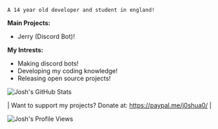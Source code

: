 `A 14 year old developer and student in england!`

**Main Projects:**
- Jerry (Discord Bot)!

**My Intrests:**
- Making discord bots!
- Developing my coding knowledge!
- Releasing open source projects!

![Josh's GitHub Stats](https://github-readme-stats.vercel.app/api?username=PythonJoshua&show_icons=true&theme=dark)

| Want to support my projects? Donate at: https://paypal.me/j0shua0/ |

![Josh's Profile Views](https://komarev.com/ghpvc/?username=PythonJoshua&style=flat-square)

